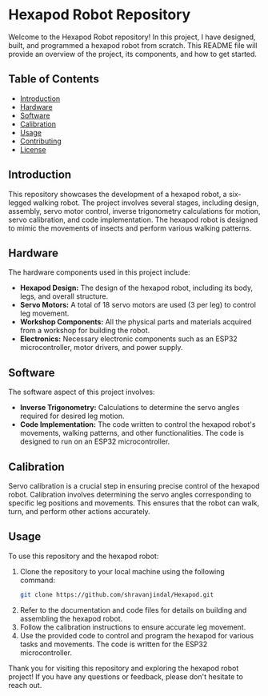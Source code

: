 # Hexapod Robot Repository

Welcome to the Hexapod Robot repository! In this project, I have designed, built, and programmed a hexapod robot from scratch. This README file will provide an overview of the project, its components, and how to get started.

## Table of Contents

- [Introduction](#introduction)
- [Hardware](#hardware)
- [Software](#software)
- [Calibration](#calibration)
- [Usage](#usage)
- [Contributing](#contributing)
- [License](#license)

## Introduction

This repository showcases the development of a hexapod robot, a six-legged walking robot. The project involves several stages, including design, assembly, servo motor control, inverse trigonometry calculations for motion, servo calibration, and code implementation. The hexapod robot is designed to mimic the movements of insects and perform various walking patterns.

## Hardware

The hardware components used in this project include:
- **Hexapod Design:** The design of the hexapod robot, including its body, legs, and overall structure.
- **Servo Motors:** A total of 18 servo motors are used (3 per leg) to control leg movement.
- **Workshop Components:** All the physical parts and materials acquired from a workshop for building the robot.
- **Electronics:** Necessary electronic components such as an ESP32 microcontroller, motor drivers, and power supply.

## Software

The software aspect of this project involves:
- **Inverse Trigonometry:** Calculations to determine the servo angles required for desired leg motion.
- **Code Implementation:** The code written to control the hexapod robot's movements, walking patterns, and other functionalities. The code is designed to run on an ESP32 microcontroller.

## Calibration

Servo calibration is a crucial step in ensuring precise control of the hexapod robot. Calibration involves determining the servo angles corresponding to specific leg positions and movements. This ensures that the robot can walk, turn, and perform other actions accurately.

## Usage

To use this repository and the hexapod robot:
1. Clone the repository to your local machine using the following command:
   ```bash
   git clone https://github.com/shravanjindal/Hexapod.git
   ```
2. Refer to the documentation and code files for details on building and assembling the hexapod robot.
3. Follow the calibration instructions to ensure accurate leg movement.
4. Use the provided code to control and program the hexapod for various tasks and movements. The code is written for the ESP32 microcontroller.


Thank you for visiting this repository and exploring the hexapod robot project! If you have any questions or feedback, please don't hesitate to reach out.
